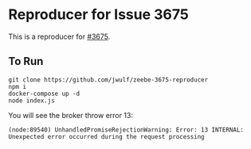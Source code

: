 # Reproducer for Issue 3675

This is a reproducer for [#3675](https://github.com/zeebe-io/zeebe/issues/3675).

## To Run

```
git clone https://github.com/jwulf/zeebe-3675-reproducer
npm i
docker-compose up -d 
node index.js
```

You will see the broker throw error 13:

```
(node:89540) UnhandledPromiseRejectionWarning: Error: 13 INTERNAL: Unexpected error occurred during the request processing
```


